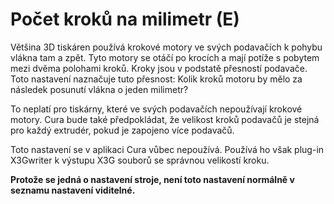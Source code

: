 Počet kroků na milimetr (E)
====
Většina 3D tiskáren používá krokové motory ve svých podavačích k pohybu vlákna tam a zpět. Tyto motory se otáčí po krocích a mají potíže s pobytem mezi dvěma polohami kroků. Kroky jsou v podstatě přesností podavače. Toto nastavení naznačuje tuto přesnost: Kolik kroků motoru by mělo za následek posunutí vlákna o jeden milimetr?

To neplatí pro tiskárny, které ve svých podavačích nepoužívají krokové motory. Cura bude také předpokládat, že velikost kroků podavačů je stejná pro každý extrudér, pokud je zapojeno více podavačů.

Toto nastavení se v aplikaci Cura vůbec nepoužívá. Používá ho však plug-in X3Gwriter k výstupu X3G souborů se správnou velikostí kroku.

**Protože se jedná o nastavení stroje, není toto nastavení normálně v seznamu nastavení viditelné.**